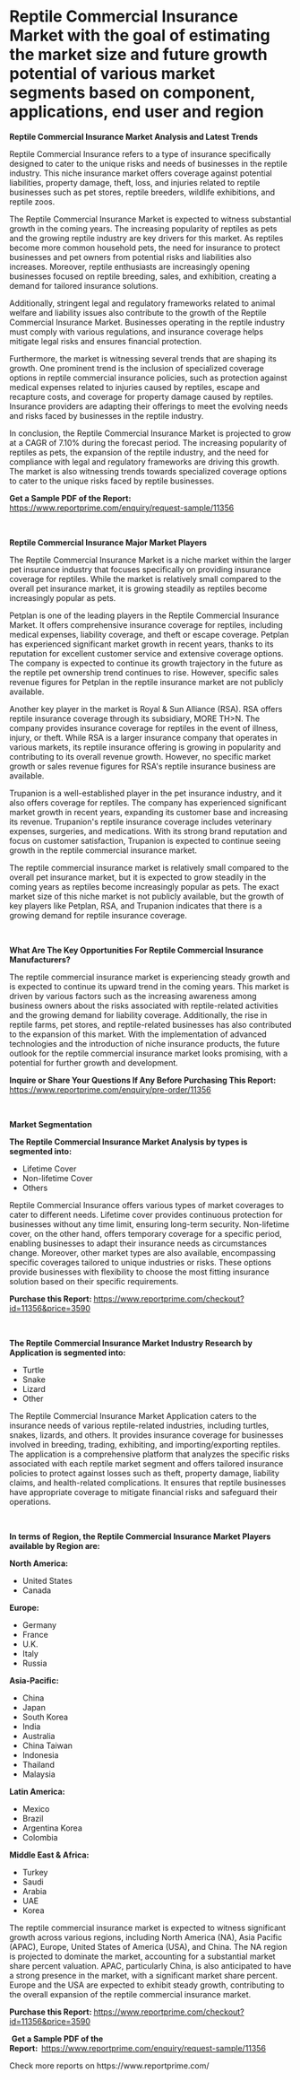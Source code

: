 <p><h1>Reptile Commercial Insurance Market with the goal of estimating the market size and future growth potential of various market segments based on component, applications, end user and region</h1></p><p><strong>Reptile Commercial Insurance Market Analysis and Latest Trends</strong></p>
<p><p>Reptile Commercial Insurance refers to a type of insurance specifically designed to cater to the unique risks and needs of businesses in the reptile industry. This niche insurance market offers coverage against potential liabilities, property damage, theft, loss, and injuries related to reptile businesses such as pet stores, reptile breeders, wildlife exhibitions, and reptile zoos.</p><p>The Reptile Commercial Insurance Market is expected to witness substantial growth in the coming years. The increasing popularity of reptiles as pets and the growing reptile industry are key drivers for this market. As reptiles become more common household pets, the need for insurance to protect businesses and pet owners from potential risks and liabilities also increases. Moreover, reptile enthusiasts are increasingly opening businesses focused on reptile breeding, sales, and exhibition, creating a demand for tailored insurance solutions.</p><p>Additionally, stringent legal and regulatory frameworks related to animal welfare and liability issues also contribute to the growth of the Reptile Commercial Insurance Market. Businesses operating in the reptile industry must comply with various regulations, and insurance coverage helps mitigate legal risks and ensures financial protection.</p><p>Furthermore, the market is witnessing several trends that are shaping its growth. One prominent trend is the inclusion of specialized coverage options in reptile commercial insurance policies, such as protection against medical expenses related to injuries caused by reptiles, escape and recapture costs, and coverage for property damage caused by reptiles. Insurance providers are adapting their offerings to meet the evolving needs and risks faced by businesses in the reptile industry.</p><p>In conclusion, the Reptile Commercial Insurance Market is projected to grow at a CAGR of 7.10% during the forecast period. The increasing popularity of reptiles as pets, the expansion of the reptile industry, and the need for compliance with legal and regulatory frameworks are driving this growth. The market is also witnessing trends towards specialized coverage options to cater to the unique risks faced by reptile businesses.</p></p>
<p><strong>Get a Sample PDF of the Report:&nbsp;</strong> <a href="https://www.reportprime.com/enquiry/request-sample/11356">https://www.reportprime.com/enquiry/request-sample/11356</a></p>
<p>&nbsp;</p>
<p><strong>Reptile Commercial Insurance Major Market Players</strong></p>
<p><p>The Reptile Commercial Insurance Market is a niche market within the larger pet insurance industry that focuses specifically on providing insurance coverage for reptiles. While the market is relatively small compared to the overall pet insurance market, it is growing steadily as reptiles become increasingly popular as pets.</p><p>Petplan is one of the leading players in the Reptile Commercial Insurance Market. It offers comprehensive insurance coverage for reptiles, including medical expenses, liability coverage, and theft or escape coverage. Petplan has experienced significant market growth in recent years, thanks to its reputation for excellent customer service and extensive coverage options. The company is expected to continue its growth trajectory in the future as the reptile pet ownership trend continues to rise. However, specific sales revenue figures for Petplan in the reptile insurance market are not publicly available.</p><p>Another key player in the market is Royal & Sun Alliance (RSA). RSA offers reptile insurance coverage through its subsidiary, MORE TH>N. The company provides insurance coverage for reptiles in the event of illness, injury, or theft. While RSA is a larger insurance company that operates in various markets, its reptile insurance offering is growing in popularity and contributing to its overall revenue growth. However, no specific market growth or sales revenue figures for RSA's reptile insurance business are available.</p><p>Trupanion is a well-established player in the pet insurance industry, and it also offers coverage for reptiles. The company has experienced significant market growth in recent years, expanding its customer base and increasing its revenue. Trupanion's reptile insurance coverage includes veterinary expenses, surgeries, and medications. With its strong brand reputation and focus on customer satisfaction, Trupanion is expected to continue seeing growth in the reptile commercial insurance market.</p><p>The reptile commercial insurance market is relatively small compared to the overall pet insurance market, but it is expected to grow steadily in the coming years as reptiles become increasingly popular as pets. The exact market size of this niche market is not publicly available, but the growth of key players like Petplan, RSA, and Trupanion indicates that there is a growing demand for reptile insurance coverage.</p></p>
<p>&nbsp;</p>
<p><strong>What Are The Key Opportunities For Reptile Commercial Insurance Manufacturers?</strong></p>
<p><p>The reptile commercial insurance market is experiencing steady growth and is expected to continue its upward trend in the coming years. This market is driven by various factors such as the increasing awareness among business owners about the risks associated with reptile-related activities and the growing demand for liability coverage. Additionally, the rise in reptile farms, pet stores, and reptile-related businesses has also contributed to the expansion of this market. With the implementation of advanced technologies and the introduction of niche insurance products, the future outlook for the reptile commercial insurance market looks promising, with a potential for further growth and development.</p></p>
<p><strong>Inquire or Share Your Questions If Any Before Purchasing This Report:</strong> <a href="https://www.reportprime.com/enquiry/pre-order/11356">https://www.reportprime.com/enquiry/pre-order/11356</a></p>
<p>&nbsp;</p>
<p><strong>Market Segmentation</strong></p>
<p><strong>The Reptile Commercial Insurance Market Analysis by types is segmented into:</strong></p>
<p><ul><li>Lifetime Cover</li><li>Non-lifetime Cover</li><li>Others</li></ul></p>
<p><p>Reptile Commercial Insurance offers various types of market coverages to cater to different needs. Lifetime cover provides continuous protection for businesses without any time limit, ensuring long-term security. Non-lifetime cover, on the other hand, offers temporary coverage for a specific period, enabling businesses to adapt their insurance needs as circumstances change. Moreover, other market types are also available, encompassing specific coverages tailored to unique industries or risks. These options provide businesses with flexibility to choose the most fitting insurance solution based on their specific requirements.</p></p>
<p><strong>Purchase this Report:&nbsp;</strong><a href="https://www.reportprime.com/checkout?id=11356&price=3590">https://www.reportprime.com/checkout?id=11356&price=3590</a></p>
<p>&nbsp;</p>
<p><strong>The Reptile Commercial Insurance Market Industry Research by Application is segmented into:</strong></p>
<p><ul><li>Turtle</li><li>Snake</li><li>Lizard</li><li>Other</li></ul></p>
<p><p>The Reptile Commercial Insurance Market Application caters to the insurance needs of various reptile-related industries, including turtles, snakes, lizards, and others. It provides insurance coverage for businesses involved in breeding, trading, exhibiting, and importing/exporting reptiles. The application is a comprehensive platform that analyzes the specific risks associated with each reptile market segment and offers tailored insurance policies to protect against losses such as theft, property damage, liability claims, and health-related complications. It ensures that reptile businesses have appropriate coverage to mitigate financial risks and safeguard their operations.</p></p>
<p>&nbsp;</p>
<p><strong>In terms of Region, the Reptile Commercial Insurance Market Players available by Region are:</strong></p>
<p>
    <p> <strong> North America: </strong>
        <ul>
            <li>United States</li>
            <li>Canada</li>
        </ul>
        </p> 
    <p> <strong> Europe: </strong>
        <ul>
            <li>Germany</li>
            <li>France</li>
            <li>U.K.</li>
            <li>Italy</li>
            <li>Russia</li>
        </ul>
        </p> 
    <p> <strong> Asia-Pacific: </strong>
        <ul>
            <li>China</li>
            <li>Japan</li>
            <li>South Korea</li>
            <li>India</li>
            <li>Australia</li>
            <li>China Taiwan</li>
            <li>Indonesia</li>
            <li>Thailand</li>
            <li>Malaysia</li>
        </ul>
        </p> 
    <p> <strong> Latin America: </strong>
        <ul>
            <li>Mexico</li>
            <li>Brazil</li>
            <li>Argentina Korea</li>
            <li>Colombia</li>
        </ul>
        </p> 
    <p> <strong> Middle East & Africa: </strong>
        <ul>
            <li>Turkey</li>
            <li>Saudi</li>
            <li>Arabia</li>
            <li>UAE</li>
            <li>Korea</li>
        </ul>
    </p>
    </p>
<p><p>The reptile commercial insurance market is expected to witness significant growth across various regions, including North America (NA), Asia Pacific (APAC), Europe, United States of America (USA), and China. The NA region is projected to dominate the market, accounting for a substantial market share percent valuation. APAC, particularly China, is also anticipated to have a strong presence in the market, with a significant market share percent. Europe and the USA are expected to exhibit steady growth, contributing to the overall expansion of the reptile commercial insurance market.</p></p>
<p><strong>Purchase this Report: </strong><a href="https://www.reportprime.com/checkout?id=11356&price=3590">https://www.reportprime.com/checkout?id=11356&price=3590</a></p>
<p>&nbsp;<strong>Get a Sample PDF of the Report:&nbsp;&nbsp;</strong><a href="https://www.reportprime.com/enquiry/request-sample/11356">https://www.reportprime.com/enquiry/request-sample/11356</a></p>
<p><strong></strong></p>
<p>Check more reports on https://www.reportprime.com/</p>